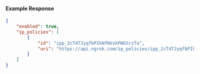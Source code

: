 <!-- Code generated for API Clients. DO NOT EDIT. -->

#### Example Response

```json
{
	"enabled": true,
	"ip_policies": [
		{
			"id": "ipp_2cT4TJyqfbPIkNfNVzkPWGSrzTa",
			"uri": "https://api.ngrok.com/ip_policies/ipp_2cT4TJyqfbPIkNfNVzkPWGSrzTa"
		}
	]
}
```
